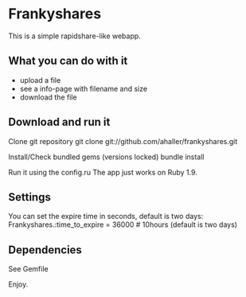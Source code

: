 Frankyshares
===============================================

This is a simple rapidshare-like webapp.

What you can do with it
-----------------------
* upload a file
* see a info-page with filename and size
* download the file


Download and run it
-------------------
Clone git repository
    git clone git://github.com/ahaller/frankyshares.git
    
Install/Check bundled gems (versions locked)
    bundle install

Run it using the config.ru
The app just works on Ruby 1.9.

Settings
-------
You can set the expire time in seconds, default is two days:
    Frankyshares.:time_to_expire = 36000 # 10hours (default is two days)


Dependencies
------------
See Gemfile

Enjoy.
